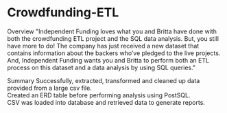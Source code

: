 # Crowdfunding-ETL

Overview
"Independent Funding loves what you and Britta have done with both the crowdfunding ETL project and the SQL data analysis. But, you still have more to do! The company has just received a new dataset that contains information about the backers who’ve pledged to the live projects. And, Independent Funding wants you and Britta to perform both an ETL process on this dataset and a data analysis by using SQL queries."



Summary
Successfully, extracted, transformed and cleaned up data provided from a large csv file.  
Created an ERD table before performing analysis using PostSQL.  
CSV was loaded into database and retrieved data to generate reports.
